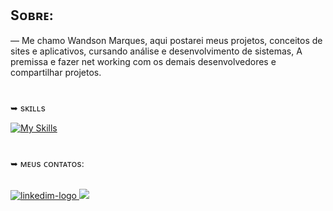 ## Sᴏʙʀᴇ:
― Me chamo Wandson Marques, aqui postarei meus projetos, 
conceitos de sites e aplicativos, cursando análise e desenvolvimento de sistemas, A premissa e fazer net working com os demais desenvolvedores e compartilhar projetos. 
 
# 
➥ sᴋɪʟʟs 

   [![My Skills](https://skillicons.dev/icons?i=js,html,css,wasm)](https://skillicons.dev)
</p>

# 
➥ ᴍᴇᴜs ᴄᴏɴᴛᴀᴛᴏs:

<br>
<a href = "https://www.linkedin.com/in/wandson-jos%C3%A9-marques/"><img src="https://img.shields.io/badge/LinkedIn-0077B5?style=for-the-badge&logo=linkedin&logoColor=white" alt= "linkedim-logo"</a> 
<a href = "mailto:contatowanddxp@gmail.com"><img src="https://img.shields.io/badge/-Gmail-%23333?style=for-the-badge&logo=gmail&logoColor=white" target="_blank"></a>
<br>
